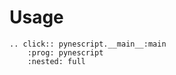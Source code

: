 # Usage

```{eval-rst}
.. click:: pynescript.__main__:main
    :prog: pynescript
    :nested: full
```
